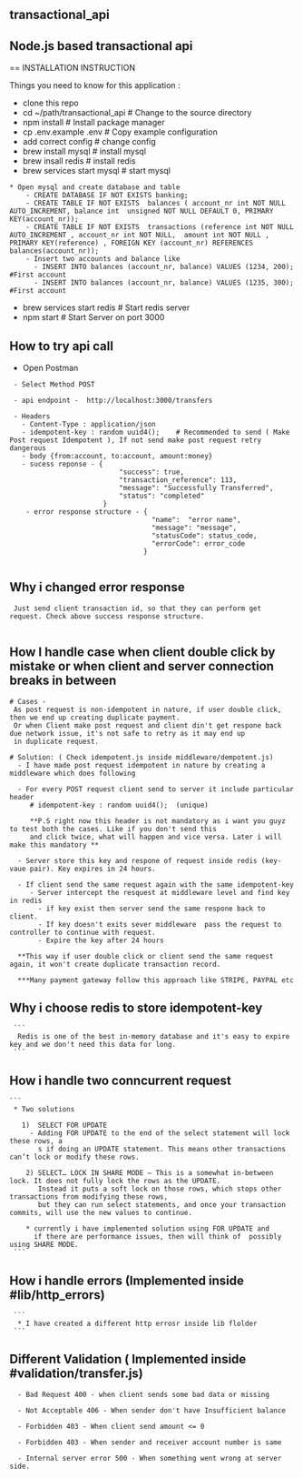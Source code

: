 ## transactional_api
## Node.js based transactional api

== INSTALLATION INSTRUCTION

Things you need to know for this application :

* clone this repo
* cd ~/path/transactional_api     # Change to the source directory
* npm install                     # Install package manager
* cp .env.example .env            # Copy example configuration
* add correct config              # change config
* brew install mysql              # install mysql
* brew insall redis               # install redis
* brew services start mysql       # start mysql

```
* Open mysql and create database and table
    - CREATE DATABASE IF NOT EXISTS banking;
    - CREATE TABLE IF NOT EXISTS  balances ( account_nr int NOT NULL AUTO_INCREMENT, balance int  unsigned NOT NULL DEFAULT 0, PRIMARY KEY(account_nr));
    - CREATE TABLE IF NOT EXISTS  transactions (reference int NOT NULL AUTO_INCREMENT , account_nr int NOT NULL,  amount int NOT NULL , PRIMARY KEY(reference) , FOREIGN KEY (account_nr) REFERENCES balances(account_nr));
    - Insert two accounts and balance like 
      - INSERT INTO balances (account_nr, balance) VALUES (1234, 200); #First account
      - INSERT INTO balances (account_nr, balance) VALUES (1235, 300); #First account
```
      
              
* brew services start redis  # Start redis server
* npm start                  # Start Server on port 3000

## How to try api call
 * Open Postman
 ```
  - Select Method POST
  
  - api endpoint -  http://localhost:3000/transfers

  - Headers
    - Content-Type : application/json
    - idempotent-key : random uuid4();    # Recommended to send ( Make Post request Idempotent ), If not send make post request retry dangerous
    - body {from:account, to:account, amount:money}
    - sucess reponse - {
                            "success": true,
                            "transaction_reference": 113,
                            "message": "Successfully Transferred",
                            "status": "completed"
                        }
     - error response structure - {
                                    "name":  "error name",
                                    "message": "message",
                                    "statusCode": status_code,
                                    "errorCode": error_code
                                  }
      
 ```
 ## Why i changed error response
   ```
    Just send client transaction id, so that they can perform get request. Check above success response structure.
    
   ```
 
 ## How I handle case when client double click by mistake or when client and server connection breaks in between
  ```
  # Cases -
   As post request is non-idempotent in nature, if user double click, then we end up creating duplicate payment.
   Or when Client make post request and client din't get respone back due network issue, it's not safe to retry as it may end up 
   in duplicate request.
  
  # Solution: ( Check idempotent.js inside middleware/dempotent.js)
    - I have made post request idempotent in nature by creating a middleware which does following
    
    - For every POST request client send to server it include particular header
       # idempotent-key : random uuid4();  (unique) 
       
       **P.S right now this header is not mandatory as i want you guyz to test both the cases. Like if you don't send this
       and click twice, what will happen and vice versa. Later i will make this mandatory **
       
    - Server store this key and respone of request inside redis (key-vaue pair). Key expires in 24 hours.
    
    - If client send the same request again with the same idempotent-key
       - Server intercept the resquest at middleware level and find key in redis 
         - if key exist then server send the same respone back to client. 
         - If key doesn't exits sever middleware  pass the request to controller to continue with request.
         - Expire the key after 24 hours
       
    **This way if user double click or client send the same request again, it won't create duplicate transaction record.
    
    ***Many payment gateway follow this approach like STRIPE, PAYPAL etc
   ``` 
    
  ## Why i choose redis to store idempotent-key
     ``` 
      Redis is one of the best in-memory database and it's easy to expire key and we don't need this data for long.
     ```
  
  ## How i handle two conncurrent request
    ``` 
     * Two solutions
     
       1)  SELECT FOR UPDATE 
         - Adding FOR UPDATE to the end of the select statement will lock these rows, a
           s if doing an UPDATE statement. This means other transactions can’t lock or modify these rows.
        
        2) SELECT… LOCK IN SHARE MODE — This is a somewhat in-between lock. It does not fully lock the rows as the UPDATE. 
           Instead it puts a soft lock on those rows, which stops other transactions from modifying these rows, 
           but they can run select statements, and once your transaction commits, will use the new values to continue.
           
        * currently i have implemented solution using FOR UPDATE and 
          if there are performance issues, then will think of  possibly using SHARE MODE.
     ```
  
  ## How i handle errors (Implemented inside #lib/http_errors)
     ```
      * I have created a different http errosr inside lib flolder
     ```
 
 ## Different Validation ( Implemented inside #validation/transfer.js)
   ```
     - Bad Request 400 - when client sends some bad data or missing
     
     - Not Acceptable 406 - When sender don't have Insufficient balance
     
     - Forbidden 403 - When client send amount <= 0
     
     - Forbidden 403 - When sender and receiver account number is same
     
     - Internal server error 500 - When something went wrong at server side.
   ```
